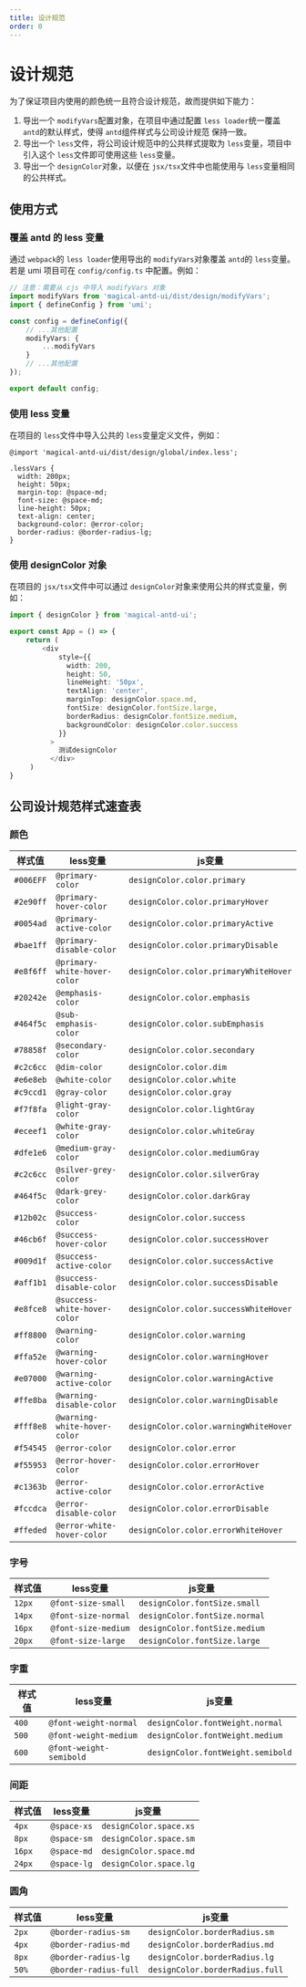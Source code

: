 ```yaml
---
title: 设计规范
order: 0
---
```

# 设计规范

为了保证项目内使用的颜色统一且符合设计规范，故而提供如下能力：

1. 导出一个 `modifyVars`配置对象，在项目中通过配置 `less loader`统一覆盖 `antd`的默认样式，使得 `antd`组件样式与公司设计规范 保持一致。
2. 导出一个 `less`文件，将公司设计规范中的公共样式提取为 `less`变量，项目中引入这个 `less`文件即可使用这些 `less`变量。
3. 导出一个 `designColor`对象，以便在 `jsx/tsx`文件中也能使用与 `less`变量相同的公共样式。

## 使用方式

### 覆盖 antd 的 less 变量

通过 `webpack`的 `less loader`使用导出的 `modifyVars`对象覆盖 `antd`的 `less`变量。若是 umi 项目可在 `config/config.ts` 中配置。例如：

```typescript
// 注意：需要从 cjs 中导入 modifyVars 对象
import modifyVars from 'magical-antd-ui/dist/design/modifyVars';
import { defineConfig } from 'umi';

const config = defineConfig({
    // ...其他配置
    modifyVars: {
        ...modifyVars
    }
    // ...其他配置
});

export default config;
```

### 使用 less 变量

在项目的 `less`文件中导入公共的 `less`变量定义文件，例如：

```less
@import 'magical-antd-ui/dist/design/global/index.less';

.lessVars {
  width: 200px;
  height: 50px;
  margin-top: @space-md;
  font-size: @space-md;
  line-height: 50px;
  text-align: center;
  background-color: @error-color;
  border-radius: @border-radius-lg;
}
```

### 使用 designColor 对象

在项目的 `jsx/tsx`文件中可以通过 `designColor`对象来使用公共的样式变量，例如：

```typescript
import { designColor } from 'magical-antd-ui';

export const App = () => {
    return (
        <div
            style={{
              width: 200,
              height: 50,
              lineHeight: '50px',
              textAlign: 'center',
              marginTop: designColor.space.md,
              fontSize: designColor.fontSize.large,
              borderRadius: designColor.fontSize.medium,
              backgroundColor: designColor.color.success
            }}
          >
            测试designColor
          </div>
     )
}
```

## 公司设计规范样式速查表

### 颜色
|  样式值  | less变量                   | js变量                              |
| --------- | ---------------------------- | ------------------------------------- |
| `#006EFF` | `@primary-color`             | `designColor.color.primary`           |
| `#2e90ff` | `@primary-hover-color`       | `designColor.color.primaryHover`      |
| `#0054ad` | `@primary-active-color`      | `designColor.color.primaryActive`     |
| `#bae1ff` | `@primary-disable-color`     | `designColor.color.primaryDisable`    |
| `#e8f6ff` | `@primary-white-hover-color` | `designColor.color.primaryWhiteHover` |
| `#20242e` | `@emphasis-color`            | `designColor.color.emphasis`          |
| `#464f5c` | `@sub-emphasis-color`        | `designColor.color.subEmphasis`       |
| `#78858f` | `@secondary-color`           | `designColor.color.secondary`         |
| `#c2c6cc` | `@dim-color`                 | `designColor.color.dim`               |
| `#e6e8eb` | `@white-color`               | `designColor.color.white`             |
| `#c9ccd1` | `@gray-color`                | `designColor.color.gray`              |
| `#f7f8fa` | `@light-gray-color`          | `designColor.color.lightGray`         |
| `#eceef1` | `@white-gray-color`          | `designColor.color.whiteGray`         |
| `#dfe1e6` | `@medium-gray-color`         | `designColor.color.mediumGray`        |
| `#c2c6cc` | `@silver-grey-color`         | `designColor.color.silverGray`        |
| `#464f5c` | `@dark-grey-color`           | `designColor.color.darkGray`          |
| `#12b02c` | `@success-color`             | `designColor.color.success`           |
| `#46cb6f` | `@success-hover-color`       | `designColor.color.successHover`      |
| `#009d1f` | `@success-active-color`      | `designColor.color.successActive`     |
| `#aff1b1` | `@success-disable-color`     | `designColor.color.successDisable`    |
| `#e8fce8` | `@success-white-hover-color` | `designColor.color.successWhiteHover` |
| `#ff8800` | `@warning-color`             | `designColor.color.warning`           |
| `#ffa52e` | `@warning-hover-color`       | `designColor.color.warningHover`      |
| `#e07000` | `@warning-active-color`      | `designColor.color.warningActive`     |
| `#ffe8ba` | `@warning-disable-color`     | `designColor.color.warningDisable`    |
| `#fff8e8` | `@warning-white-hover-color` | `designColor.color.warningWhiteHover` |
| `#f54545` | `@error-color`               | `designColor.color.error`             |
| `#f55953` | `@error-hover-color`         | `designColor.color.errorHover`        |
| `#c1363b` | `@error-active-color`        | `designColor.color.errorActive`       |
| `#fccdca` | `@error-disable-color`       | `designColor.color.errorDisable`      |
| `#ffeded` | `@error-white-hover-color`   | `designColor.color.errorWhiteHover`   |

### 字号
| 样式值 | less变量            | js变量                          |
| ------ | -------------------- | ------------------------------ |
| `12px` | `@font-size-small`   | `designColor.fontSize.small`   |
| `14px` | `@font-size-normal`  | `designColor.fontSize.normal`  |
| `16px` | `@font-size-medium`  | `designColor.fontSize.medium`  |
| `20px` | `@font-size-large`   | `designColor.fontSize.large`   |

### 字重
| 样式值 | less变量                | js变量                             |
| ------ | ----------------------- | --------------------------------- |
| `400`  | `@font-weight-normal`   | `designColor.fontWeight.normal`   |
| `500`  | `@font-weight-medium`   | `designColor.fontWeight.medium`   |
| `600`  | `@font-weight-semibold` | `designColor.fontWeight.semibold` |

### 间距
| 样式值  | less变量      | js变量                    |
| ------- | --------------| ------------------------ |
| `4px`   | `@space-xs`   | `designColor.space.xs`   |
| `8px`   | `@space-sm`   | `designColor.space.sm`   |
| `16px`  | `@space-md`   | `designColor.space.md`   |
| `24px`  | `@space-lg`   | `designColor.space.lg`   |

### 圆角
| 样式值  | less变量              | js变量                           |
| ------- | ----------------------| ------------------------------- |
| `2px`   | `@border-radius-sm`   | `designColor.borderRadius.sm`   |
| `4px`   | `@border-radius-md`   | `designColor.borderRadius.md`   |
| `8px`   | `@border-radius-lg`   | `designColor.borderRadius.lg`   |
| `50%`   | `@border-radius-full` | `designColor.borderRadius.full` |
